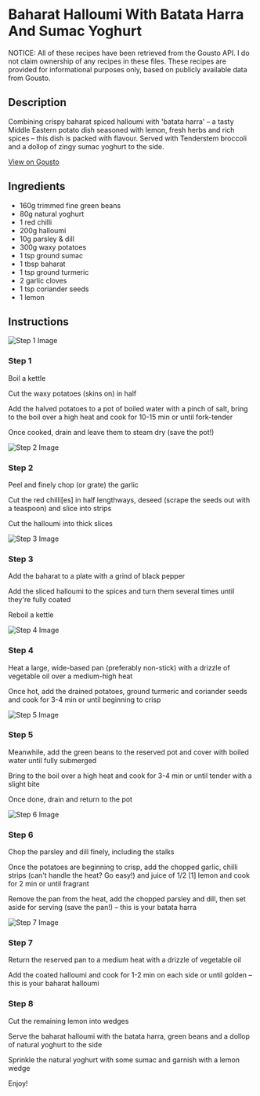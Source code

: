 # Baharat Halloumi With Batata Harra And Sumac Yoghurt

NOTICE: All of these recipes have been retrieved from the Gousto API. I do not claim ownership of any recipes in these files. These recipes are provided for informational purposes only, based on publicly available data from Gousto.

## Description

Combining crispy baharat spiced halloumi with 'batata harra' – a tasty Middle Eastern potato dish seasoned with lemon, fresh herbs and rich spices – this dish is packed with flavour. Served with Tenderstem broccoli and a dollop of zingy sumac yoghurt to the side.

[View on Gousto](https://www.gousto.co.uk/recipes/cookbook/baharat-halloumi-with-batata-harra-and-sumac-yoghurt)

## Ingredients

- 160g trimmed fine green beans
- 80g natural yoghurt
- 1 red chilli
- 200g halloumi
- 10g parsley & dill
- 300g waxy potatoes
- 1 tsp ground sumac
- 1 tbsp baharat
- 1 tsp ground turmeric
- 2 garlic cloves
- 1 tsp coriander seeds
- 1 lemon

## Instructions

![Step 1 Image](https://production-media.gousto.co.uk/cms/recipe-step-image/step-1-1633341595300-x200.jpg)

### Step 1

Boil a kettle

Cut the waxy potatoes (skins on) in half

Add the halved potatoes to a pot of boiled water with a pinch of salt, bring to the boil over a high heat and cook for 10-15 min or until fork-tender

Once cooked, drain and leave them to steam dry (save the pot!)

![Step 2 Image](https://production-media.gousto.co.uk/cms/recipe-step-image/step-2-1633341598579-x200.jpg)

### Step 2

Peel and finely chop (or grate) the garlic

Cut the red chilli<span class="text-danger">[es]</span> in half lengthways, deseed (scrape the seeds out with a teaspoon) and slice into strips

Cut the halloumi into thick slices

![Step 3 Image](https://production-media.gousto.co.uk/cms/recipe-step-image/step-3-1633341602406-x200.jpg)

### Step 3

Add the baharat to a plate with a grind of black pepper

Add the sliced halloumi to the spices and turn them several times until they're fully coated

Reboil a kettle

![Step 4 Image](https://production-media.gousto.co.uk/cms/recipe-step-image/step-4-1633341606518-x200.jpg)

### Step 4

Heat a large, wide-based pan (preferably non-stick) with a drizzle of vegetable oil over a medium-high heat

Once hot, add the drained potatoes, ground turmeric and coriander seeds and cook for 3-4 min or until beginning to crisp

![Step 5 Image](https://production-media.gousto.co.uk/cms/recipe-step-image/step-5-1633341609669-x200.jpg)

### Step 5

Meanwhile, add the green beans to the reserved pot and cover with boiled water until fully submerged

Bring to the boil over a high heat and cook for 3-4 min or until tender with a slight bite

Once done, drain and return to the pot

![Step 6 Image](https://production-media.gousto.co.uk/cms/recipe-step-image/step-6-1633341614181-x200.jpg)

### Step 6

Chop the parsley and dill finely, including the stalks

Once the potatoes are beginning to crisp, add the chopped garlic, chilli strips (can't handle the heat? Go easy!) and juice of 1/2 <span class="text-danger">[1]</span> lemon and cook for 2 min or until fragrant

Remove the pan from the heat, add the chopped parsley and dill, then set aside for serving (save the pan!) – this is your batata harra

![Step 7 Image](https://production-media.gousto.co.uk/cms/recipe-step-image/step-7-1633341617632-x200.jpg)

### Step 7

Return the reserved pan to a medium heat with a drizzle of vegetable oil

Add the coated halloumi and cook for 1-2 min on each side or until golden – this is your baharat halloumi

### Step 8

Cut the remaining lemon into wedges

Serve the baharat halloumi with the batata harra, green beans and a dollop of natural yoghurt to the side

Sprinkle the natural yoghurt with some sumac and garnish with a lemon wedge

Enjoy!

